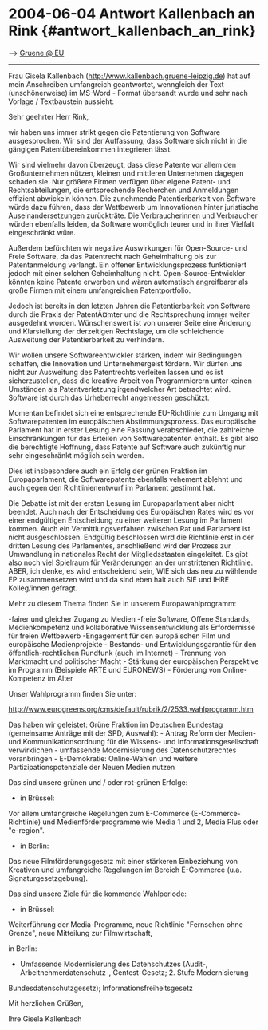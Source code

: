 # 2004-06-04 Antwort Kallenbach an Rink {#antwort_kallenbach_an_rink}

\--\> [ Gruene @ EU](ElectDeVert0405De "wikilink")

------------------------------------------------------------------------

Frau Gisela Kallenbach (http://www.kallenbach.gruene-leipzig.de) hat auf
mein Anschreiben umfangreich geantwortet, wenngleich der Text
(unschönerweise) im MS-Word - Format übersandt wurde und sehr nach
Vorlage / Textbaustein aussieht:

Sehr geehrter Herr Rink,

wir haben uns immer strikt gegen die Patentierung von Software
ausgesprochen. Wir sind der Auffassung, dass Software sich nicht in die
gängigen Patentübereinkommen integrieren lässt.

Wir sind vielmehr davon überzeugt, dass diese Patente vor allem den
Großunternehmen nützen, kleinen und mittleren Unternehmen dagegen
schaden sie. Nur größere Firmen verfügen über eigene Patent- und
Rechtsabteilungen, die entsprechende Recherchen und Anmeldungen
effizient abwickeln können. Die zunehmende Patentierbarkeit von Software
würde dazu führen, dass der Wettbewerb um Innovationen hinter
juristische Auseinandersetzungen zurückträte. Die Verbraucherinnen und
Verbraucher würden ebenfalls leiden, da Software womöglich teurer und in
ihrer Vielfalt eingeschränkt würe.

Außerdem befürchten wir negative Auswirkungen für Open-Source- und Freie
Software, da das Patentrecht nach Geheimhaltung bis zur Patentanmeldung
verlangt. Ein offener Entwicklungsprozess funktioniert jedoch mit einer
solchen Geheimhaltung nicht. Open-Source-Entwickler könnten keine
Patente erwerben und wären automatisch angreifbarer als große Firmen mit
einem umfangreichen Patentportfolio.

Jedoch ist bereits in den letzten Jahren die Patentierbarkeit von
Software durch die Praxis der PatentÃ¤mter und die Rechtsprechung immer
weiter ausgedehnt worden. Wünschenswert ist von unserer Seite eine
Änderung und Klarstellung der derzeitigen Rechtslage, um die
schleichende Ausweitung der Patentierbarkeit zu verhindern.

Wir wollen unsere Softwareentwickler stärken, indem wir Bedingungen
schaffen, die Innovation und Unternehmergeist fördern. Wir dürfen uns
nicht zur Ausweitung des Patentrechts verleiten lassen und es ist
sicherzustellen, dass die kreative Arbeit von Programmierern unter
keinen Umständen als Patentverletzung irgendwelcher Art betrachtet wird.
Software ist durch das Urheberrecht angemessen geschützt.

Momentan befindet sich eine entsprechende EU-Richtlinie zum Umgang mit
Softwarepatenten im europäischen Abstimmungsprozess. Das europäische
Parlament hat in erster Lesung eine Fassung verabschiedet, die
zahlreiche Einschränkungen für das Erteilen von Softwarepatenten
enthält. Es gibt also die berechtigte Hoffnung, dass Patente auf
Software auch zukünftig nur sehr eingeschränkt möglich sein werden.

Dies ist insbesondere auch ein Erfolg der grünen Fraktion im
Europaparlament, die Softwarepatente ebenfalls vehement ablehnt und auch
gegen den Richtlinienentwurf im Parlament gestimmt hat.

Die Debatte ist mit der ersten Lesung im Europaparlament aber nicht
beendet. Auch nach der Entscheidung des Europäischen Rates wird es vor
einer endgültigen Entscheidung zu einer weiteren Lesung im Parlament
kommen. Auch ein Vermittlungsverfahren zwischen Rat und Parlament ist
nicht ausgeschlossen. Endgültig beschlossen wird die Richtlinie erst in
der dritten Lesung des Parlamentes, anschließend wird der Prozess zur
Umwandlung in nationales Recht der Mitgliedsstaaten eingeleitet. Es gibt
also noch viel Spielraum für Veränderungen an der umstrittenen
Richtlinie. ABER, ich denke, es wird entscheidend sein, WIE sich das neu
zu wählende EP zusammensetzen wird und da sind eben halt auch SIE und
IHRE Kolleg/innen gefragt.

Mehr zu diesem Thema finden Sie in unserem Europawahlprogramm:

-fairer und gleicher Zugang zu Medien -freie Software, Offene Standards,
Medienkompetenz und kollaborative Wissensentwicklung als Erfordernisse
für freien Wettbewerb -Engagement für den europäischen Film und
europäische Medienprojekte - Bestands- und Entwicklungsgarantie für den
öffentlich-rechtlichen Rundfunk (auch im Internet) - Trennung von
Marktmacht und politischer Macht - Stärkung der europäischen Perspektive
im Programm (Beispiele ARTE und EURONEWS) - Förderung von
Online-Kompetenz im Alter

Unser Wahlprogramm finden Sie unter:

<http://www.eurogreens.org/cms/default/rubrik/2/2533.wahlprogramm.htm>

Das haben wir geleistet: Grüne Fraktion im Deutschen Bundestag
(gemeinsame Anträge mit der SPD, Auswahl): - Antrag Reform der Medien-
und Kommunikationsordnung für die Wissens- und Informationsgesellschaft
verwirklichen - umfassende Modernisierung des Datenschutzrechtes
voranbringen - E-Demokratie: Online-Wahlen und weitere
Partizipationspotenziale der Neuen Medien nutzen

Das sind unsere grünen und / oder rot-grünen Erfolge:

-   in Brüssel:

Vor allem umfangreiche Regelungen zum E-Commerce (E-Commerce-Richtlinie)
und Medienförderprogramme wie Media 1 und 2, Media Plus oder
\"e-region\".

-   in Berlin:

Das neue Filmförderungsgesetz mit einer stärkeren Einbeziehung von
Kreativen und umfangreiche Regelungen im Bereich E-Commerce (u.a.
Signaturgesetzgebung).

Das sind unsere Ziele für die kommende Wahlperiode:

-   in Brüssel:

Weiterführung der Media-Programme, neue Richtlinie \"Fernsehen ohne
Grenze\", neue Mitteilung zur Filmwirtschaft,

in Berlin:

-   Umfassende Modernisierung des Datenschutzes (Audit-,
    Arbeitnehmerdatenschutz-, Gentest-Gesetz; 2. Stufe Modernisierung

Bundesdatenschutzgesetz); Informationsfreiheitsgesetz

Mit herzlichen Grüßen,

Ihre Gisela Kallenbach
